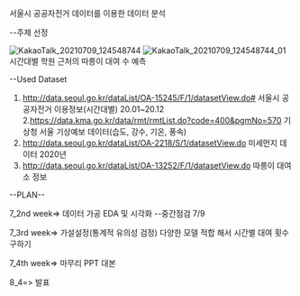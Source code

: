 서울시 공공자전거 데이터를 이용한 데이터 분석

--주제 선정

![KakaoTalk_20210709_124548744](https://user-images.githubusercontent.com/81397004/125020738-5f261b00-e0b4-11eb-801a-fed0ce502eec.jpg)
![KakaoTalk_20210709_124548744_01](https://user-images.githubusercontent.com/81397004/125020740-60efde80-e0b4-11eb-85c3-15428ebd9d71.jpg)
시간대별 학원 근처의 따릉이 대여 수 예측

--Used Dataset
1. http://data.seoul.go.kr/dataList/OA-15245/F/1/datasetView.do#
서울시 공공자전거 이용정보(시간대별) 20.01~20.12
2.https://data.kma.go.kr/data/rmt/rmtList.do?code=400&pgmNo=570
기상청 서울 기상예보 데이터(습도, 강수, 기온, 풍속)
3. http://data.seoul.go.kr/dataList/OA-2218/S/1/datasetView.do
미세먼지 데이터 2020년
4. http://data.seoul.go.kr/dataList/OA-13252/F/1/datasetView.do
따릉이 대여소 정보



--PLAN--


7_2nd week=>
데이터 가공
EDA 및 시각화
--중간점검 7/9

7_3rd week=>
가설설정(통계적 유의성 검정)
다양한 모델 적합 해서 시간별 대여 횟수 구하기


7_4th week=>
마무리 PPT
대본

8_4=> 
발표
